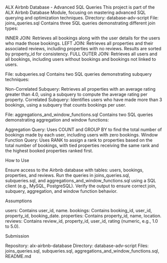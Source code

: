ALX Airbnb Database - Advanced SQL Queries
This project is part of the ALX Airbnb Database Module, focusing on mastering advanced SQL querying and optimization techniques.
Directory: database-adv-script
File: joins_queries.sql
Contains three SQL queries demonstrating different join types:

INNER JOIN: Retrieves all bookings along with the user details for the users who made those bookings.
LEFT JOIN: Retrieves all properties and their associated reviews, including properties with no reviews. Results are sorted by property_id for consistency.
FULL OUTER JOIN: Retrieves all users and all bookings, including users without bookings and bookings not linked to users.

File: subqueries.sql
Contains two SQL queries demonstrating subquery techniques:

Non-Correlated Subquery: Retrieves all properties with an average rating greater than 4.0, using a subquery to compute the average rating per property.
Correlated Subquery: Identifies users who have made more than 3 bookings, using a subquery that counts bookings per user.

File: aggregations_and_window_functions.sql
Contains two SQL queries demonstrating aggregation and window functions:

Aggregation Query: Uses COUNT and GROUP BY to find the total number of bookings made by each user, including users with zero bookings.
Window Function Query: Uses RANK to assign a rank to properties based on the total number of bookings, with tied properties receiving the same rank and the highest booked properties ranked first.

How to Use

Ensure access to the Airbnb database with tables: users, bookings, properties, and reviews.
Run the queries in joins_queries.sql, subqueries.sql, and aggregations_and_window_functions.sql using a SQL client (e.g., MySQL, PostgreSQL).
Verify the output to ensure correct join, subquery, aggregation, and window function behavior.

Assumptions

users: Contains user_id, name.
bookings: Contains booking_id, user_id, property_id, booking_date.
properties: Contains property_id, name, location.
reviews: Contains review_id, property_id, user_id, rating (numeric, e.g., 1.0 to 5.0).

Submission

Repository: alx-airbnb-database
Directory: database-adv-script
Files: joins_queries.sql, subqueries.sql, aggregations_and_window_functions.sql, README.md
